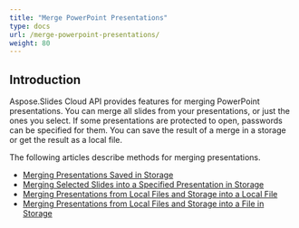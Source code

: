 ```yaml
---
title: "Merge PowerPoint Presentations"
type: docs
url: /merge-powerpoint-presentations/
weight: 80
---
```


## **Introduction**

Aspose.Slides Cloud API provides features for merging PowerPoint presentations. You can merge all slides from your presentations, or just the ones you select. If some presentations are protected to open, passwords can be specified for them. You can save the result of a merge in a storage or get the result as a local file.

The following articles describe methods for merging presentations.

- [Merging Presentations Saved in Storage](/slides/merging-presentations-saved-in-storage/)
- [Merging Selected Slides into a Specified Presentation in Storage](/slides/merging-selected-slides-into-a-specified-presentation-in-storage/)
- [Merging Presentations from Local Files and Storage into a Local File](/slides/merging-presentations-from-local-files-and-storage-into-a-local-file/)
- [Merging Presentations from Local Files and Storage into a File in Storage](/slides/merging-presentations-from-local-files-and-storage-into-a-file-in-storage/)

